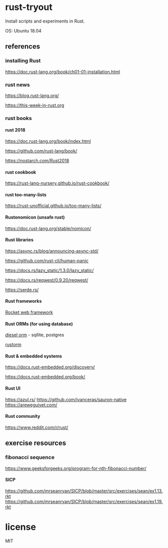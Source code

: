 # rust-tryout

Install scripts and experiments in Rust.

OS: Ubuntu 18.04

## references

### installing Rust

https://doc.rust-lang.org/book/ch01-01-installation.html

### rust news

https://blog.rust-lang.org/

https://this-week-in-rust.org

### rust books

#### rust 2018

https://doc.rust-lang.org/book/index.html

https://github.com/rust-lang/book/

https://nostarch.com/Rust2018

#### rust cookbook

https://rust-lang-nursery.github.io/rust-cookbook/

#### rust too-many-lists

https://rust-unofficial.github.io/too-many-lists/

#### Rustonomicon (unsafe rust) 

https://doc.rust-lang.org/stable/nomicon/

#### Rust libraries

https://async.rs/blog/announcing-async-std/

https://github.com/rust-cli/human-panic

https://docs.rs/lazy_static/1.3.0/lazy_static/

https://docs.rs/reqwest/0.9.20/reqwest/

https://serde.rs/

#### Rust frameworks

[Rocket web framework](https://rocket.rs/)

#### Rust ORMs (for using database)

[diesel orm](http://diesel.rs/) - sqllite, postgres

[rustorm](https://docs.rs/rustorm/0.4.2/rustorm/)

#### Rust & embedded systems

https://docs.rust-embedded.org/discovery/

https://docs.rust-embedded.org/book/

#### Rust UI
https://azul.rs/
https://github.com/ivanceras/sauron-native
https://areweguiyet.com/

#### Rust community

https://www.reddit.com/r/rust/

## exercise resources

### fibonacci sequence

https://www.geeksforgeeks.org/program-for-nth-fibonacci-number/

#### SICP

https://github.com/mrseanryan/SICP/blob/master/src/exercises/sean/ex1.13.rkt
https://github.com/mrseanryan/SICP/blob/master/src/exercises/sean/ex1.19.rkt

# license

MIT
